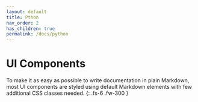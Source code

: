 ```yaml
---
layout: default
title: Pthon
nav_order: 2
has_children: true
permalink: /docs/python
---
```


# UI Components

To make it as easy as possible to write documentation in plain Markdown, most UI components are styled using default Markdown elements with few additional CSS classes needed.
{: .fs-6 .fw-300 }
